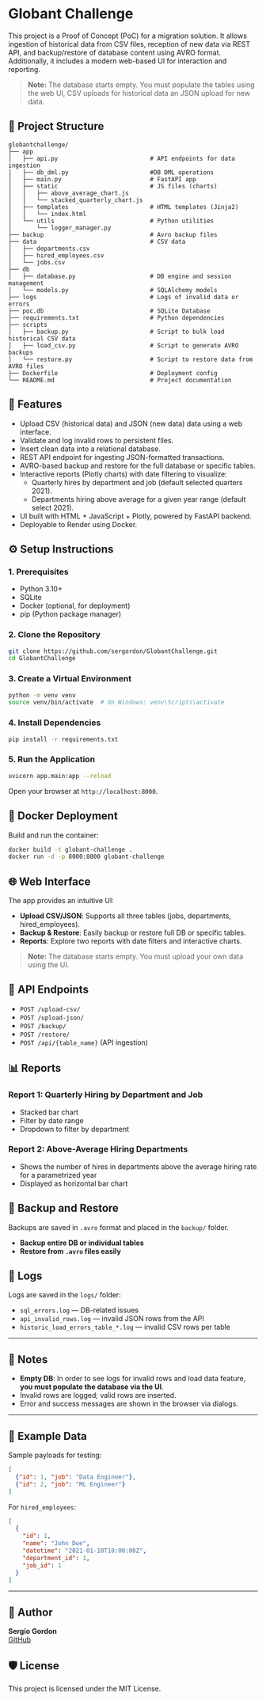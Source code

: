 # Globant Challenge

This project is a Proof of Concept (PoC) for a migration solution. It allows ingestion of historical data from CSV files, reception of new data via REST API, and backup/restore of database content using AVRO format. Additionally, it includes a modern web-based UI for interaction and reporting.
> **Note:** The database starts empty. You must populate the tables using the web UI, CSV uploads for historical data an JSON upload for new data.

## 📁 Project Structure

```
globantchallenge/
├── app
│   ├── api.py 							# API endpoints for data ingestion
│   ├── db_dml.py 						#DB DML operations
│   ├── main.py 						# FastAPI app
│   ├── static 							# JS files (charts)
│   │   ├── above_average_chart.js
│   │   └── stacked_quarterly_chart.js
│   ├── templates 						# HTML templates (Jinja2)
│   │   └── index.html
│   └── utils 							# Python utilities
│       └── logger_manager.py 
├── backup 								# Avro backup files
├── data 								# CSV data
│   ├── departments.csv
│   ├── hired_employees.csv
│   └── jobs.csv
├── db
│   ├── database.py 					# DB engine and session management
│   └── models.py 						# SQLAlchemy models
├── logs 								# Logs of invalid data or errors
├── poc.db 								# SQLite Database
├── requirements.txt 					# Python dependencies
├── scripts								
│	├── backup.py						# Script to bulk load historical CSV data
│	├── load_csv.py						# Script to generate AVRO backups
│	└── restore.py						# Script to restore data from AVRO files
├── Dockerfile 							# Deployment config
└── README.md                  			# Project documentation
```

## 🚀 Features

- Upload CSV (historical data) and JSON (new data) data using a web interface.
- Validate and log invalid rows to persistent files.
- Insert clean data into a relational database.
- REST API endpoint for ingesting JSON-formatted transactions.
- AVRO-based backup and restore for the full database or specific tables.
- Interactive reports (Plotly charts) with date filtering to visualize:
  - Quarterly hires by department and job (default selected quarters 2021).
  - Departments hiring above average for a given year range (default select 2021).
- UI built with HTML + JavaScript + Plotly, powered by FastAPI backend.
- Deployable to Render using Docker.

## ⚙️ Setup Instructions

### 1. Prerequisites

- Python 3.10+
- SQLite
- Docker (optional, for deployment)
- pip (Python package manager)

### 2. Clone the Repository

```bash
git clone https://github.com/sergordon/GlobantChallenge.git
cd GlobantChallenge
```

### 3. Create a Virtual Environment

```bash
python -m venv venv
source venv/bin/activate  # On Windows: venv\Scripts\activate
```

### 4. Install Dependencies

```bash
pip install -r requirements.txt
```

### 5. Run the Application

```bash
uvicorn app.main:app --reload
```

Open your browser at `http://localhost:8000`.

## 🐳 Docker Deployment

Build and run the container:

```bash
docker build -t globant-challenge .
docker run -d -p 8000:8000 globant-challenge
```

## 🌐 Web Interface

The app provides an intuitive UI:

- **Upload CSV/JSON**: Supports all three tables (jobs, departments, hired_employees).
- **Backup & Restore**: Easily backup or restore full DB or specific tables.
- **Reports**: Explore two reports with date filters and interactive charts.
> **Note:** The database starts empty. You must upload your own data using the UI.

## 🧪 API Endpoints

- `POST /upload-csv/`
- `POST /upload-json/`
- `POST /backup/`
- `POST /restore/`
- `POST /api/{table_name}` (API ingestion)

## 📊 Reports

### Report 1: Quarterly Hiring by Department and Job
- Stacked bar chart
- Filter by date range
- Dropdown to filter by department

### Report 2: Above-Average Hiring Departments
- Shows the number of hires in departments above the average hiring rate for a parametrized year
- Displayed as horizontal bar chart

## 🔄 Backup and Restore

Backups are saved in `.avro` format and placed in the `backup/` folder.

- **Backup entire DB or individual tables**
- **Restore from `.avro` files easily**

## 📝 Logs

Logs are saved in the `logs/` folder:

- `sql_errors.log` — DB-related issues
- `api_invalid_rows.log` — invalid JSON rows from the API
- `historic_load_errors_table_*.log` — invalid CSV rows per table

---

## 📌 Notes

- **Empty DB**: In order to see logs for invalid rows and load data feature, **you must populate the database via the UI**.
- Invalid rows are logged; valid rows are inserted.
- Error and success messages are shown in the browser via dialogs.
---

## 🧪 Example Data

Sample payloads for testing:

```json
[
  {"id": 1, "job": "Data Engineer"},
  {"id": 2, "job": "ML Engineer"}
]
```

For `hired_employees`:

```json
[
  {
    "id": 1,
    "name": "John Doe",
    "datetime": "2021-01-10T10:00:00Z",
    "department_id": 1,
    "job_id": 1
  }
]
```

---
## 👤 Author

**Sergio Gordon**  
[GitHub](https://github.com/sergordon)

## 🛡️ License

This project is licensed under the MIT License.
